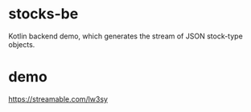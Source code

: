 # stocks-be
Kotlin backend demo, which generates the stream of JSON stock-type objects.

# demo
https://streamable.com/lw3sy
